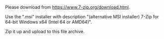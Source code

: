 Please download from https://www.7-zip.org/download.html.

Use the ".msi" installer with description "(alternative MSI installer) 7-Zip for 64-bit Windows x64 (Intel 64 or AMD64)".

Zip it up and upload to this file archive.
